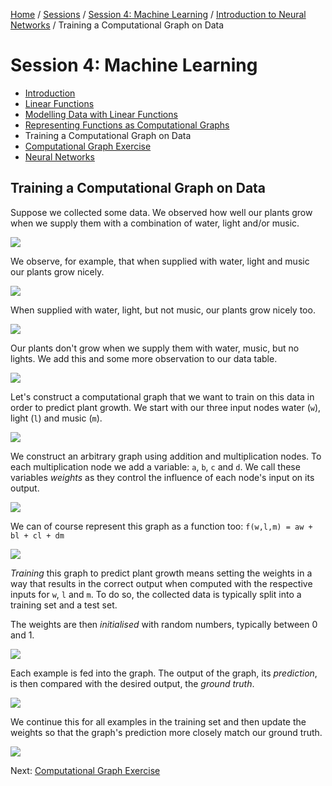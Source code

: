 [Home](../../../README.md) / [Sessions](../../README.md) / [Session 4: Machine Learning](../README.md) / [Introduction to Neural Networks](notes_0_introduction_to_neural_networks.md) / Training a Computational Graph on Data

# Session 4: Machine Learning

* [Introduction](notes_0_introduction_to_neural_networks.md)
* [Linear Functions](notes_1_linear_functions.md)
* [Modelling Data with Linear Functions](notes_2_modelling_data_with_linear_functions.md)
* [Representing Functions as Computational Graphs](notes_3_functions_as_computational_graphs.md)
* Training a Computational Graph on Data
* [Computational Graph Exercise](exercise_1_computational_graph.md)
* [Neural Networks](notes_5_neural_networks.md)

## Training a Computational Graph on Data

Suppose we collected some data. We observed how well our plants grow when we supply them with a combination of water, light and/or music.

![](sketches/04-01.png)

We observe, for example, that when supplied with water, light and music our plants grow nicely.

![](sketches/04-02.png)

When supplied with water, light, but not music, our plants grow nicely too.

![](sketches/04-03.png)

Our plants don't grow when we supply them with water, music, but no lights. We add this and some more observation to our data table.

![](sketches/04-04.png)

Let's construct a computational graph that we want to train on this data in order to predict plant growth. We start with our three input nodes water (`w`), light (`l`) and music (`m`).

![](sketches/05-01.png)

We construct an arbitrary graph using addition and multiplication nodes. To each multiplication node we add a variable: `a`, `b`, `c` and `d`. We call these variables _weights_ as they control the influence of each node's input on its output.

![](sketches/05-02.png)

We can of course represent this graph as a function too: `f(w,l,m) = aw + bl + cl + dm`

![](sketches/05-04.png)

_Training_ this graph to predict plant growth means setting the weights in a way that results in the correct output when computed with the respective inputs for `w`, `l` and `m`. To do so, the collected data is typically split into a training set and a test set.

The weights are then _initialised_ with random numbers, typically between 0 and 1.

![](sketches/05-05.png)

Each example is fed into the graph. The output of the graph, its _prediction_, is then compared with the desired output, the _ground truth_.

![](sketches/05-06.png)

We continue this for all examples in the training set and then update the weights so that the graph's prediction more closely match our ground truth.

![](sketches/05-08.png)

Next: [Computational Graph Exercise](exercise_1_computational_graph.md)